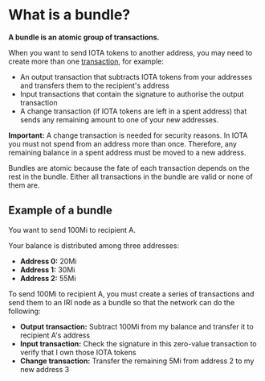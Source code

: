 # What is a bundle?

**A bundle is an atomic group of transactions.**

When you want to send IOTA tokens to another address, you may need to create more than one [transaction](introduction/what-is-a-transaction.md), for example:

* An output transaction that subtracts IOTA tokens from your addresses and transfers them to the recipient's address
* Input transactions that contain the signature to authorise the output transaction
* A change transaction (if IOTA tokens are left in a spent address) that sends any remaining amount to one of your new addresses.

**Important:** A change transaction is needed for security reasons. In IOTA you must not spend from an address more than once. Therefore, any remaining balance in a spent address must be moved to a new address.

Bundles are atomic because the fate of each transaction depends on the rest in the bundle. Either all transactions in the bundle are valid or none of them are.

## Example of a bundle

You want to send 100Mi to recipient A.

Your balance is distributed among three addresses:

* **Address 0:** 20Mi
* **Address 1:** 30Mi
* **Address 2:** 55Mi

To send 100Mi to recipient A, you must create a series of transactions and send them to an IRI node as a bundle so that the network can do the following:

* **Output transaction:** Subtract 100Mi from my balance and transfer it to recipient A's address
* **Input transaction:** Check the signature in this zero-value transaction to verify that I own those IOTA tokens
* **Change transaction:** Transfer the remaining 5Mi from address 2 to my new address 3

